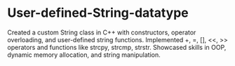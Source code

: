 # User-defined-String-datatype
Created a custom String class in C++ with constructors, operator overloading, and user-defined string functions. Implemented +, =, [], &lt;&lt;, >> operators and functions like strcpy, strcmp, strstr. Showcased skills in OOP, dynamic memory allocation, and string manipulation.
